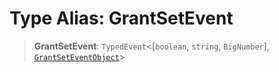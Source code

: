 # Type Alias: GrantSetEvent

> **GrantSetEvent**: `TypedEvent`\<\[`boolean`, `string`, `BigNumber`\], [`GrantSetEventObject`](../interfaces/GrantSetEventObject.md)\>
